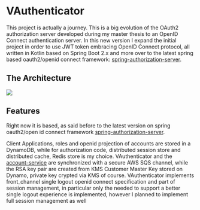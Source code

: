 # VAuthenticator

This project is actually a journey. This is a big evolution of the OAuth2 authorization server 
developed during my master thesis to an OpenID Connect authentication server.
In this new version I expand the initial project in order to use JWT token embracing OpenID Connect protocol,
all written in Kotlin based on Spring Boot 2.x and more over to the latest spring based oauth2/openid connect framework:
[spring-authorization-server](https://github.com/spring-projects-experimental/spring-authorization-server). 

## The Architecture

![](https://github.com/mrFlick72/vauthenticator/blob/master/images/vauthenticator-architecture.png)

## Features
Right now it is based, as said before to the latest version on spring oauth2/open id connect framework [spring-authorization-server](https://github.com/spring-projects-experimental/spring-authorization-server).

Client Applications, roles and openid projection of accounts are stored in a DynamoDB, while for authorization code, distributed session store and 
distributed cache, Redis store is my choice. 
VAuthenticator and the [account-service](https://github.com/mrFlick72/account-service) are synchronized with a secure AWS SQS channel, 
while the RSA key pair are created from KMS Customer Master Key stored on Dynamo, private key crypted via KMS of course.
VAuthenticator implements front_channel single logout openid connect specification and part of session management, in particular only 
the needed to support a better single logout experience is implemented, however I planned to implement full session management as well